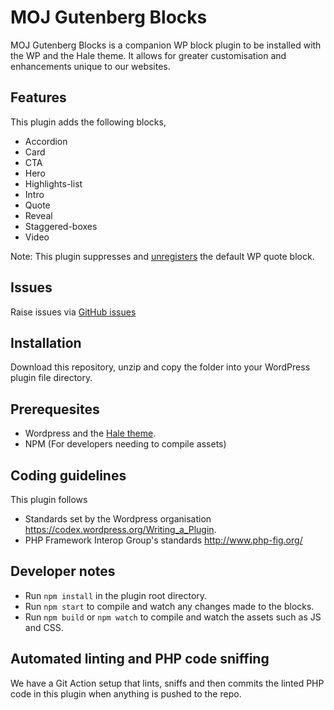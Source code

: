 # MOJ Gutenberg Blocks
MOJ Gutenberg Blocks is a companion WP block plugin to be installed with the WP and the Hale theme. It allows for greater customisation and enhancements unique to our websites.

## Features
This plugin adds the following blocks,
* Accordion
* Card
* CTA
* Hero
* Highlights-list
* Intro
* Quote
* Reveal
* Staggered-boxes
* Video

Note: This plugin suppresses and [unregisters](https://github.com/ministryofjustice/wp-moj-blocks/blob/main/src/quote/index.js#L208-L210) the default WP quote block.

## Issues
Raise issues via
[GitHub issues](https://github.com/ministryofjustice/wp-moj-blocks/issues)

## Installation
Download this repository, unzip and copy the folder into your WordPress plugin file directory.

## Prerequesites
* Wordpress and the [Hale theme](https://github.com/ministryofjustice/wp-hale).
* NPM (For developers needing to compile assets)

## Coding guidelines
This plugin follows
* Standards set by the Wordpress organisation https://codex.wordpress.org/Writing_a_Plugin.
* PHP Framework Interop Group's standards http://www.php-fig.org/

## Developer notes
* Run `npm install` in the plugin root directory.
* Run `npm start` to compile and watch any changes made to the blocks.
* Run `npm build` or `npm watch` to compile and watch the assets such as JS and CSS.

## Automated linting and PHP code sniffing
We have a Git Action setup that lints, sniffs and then commits the linted PHP code in this plugin when anything is pushed to the repo.
